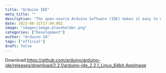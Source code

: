 ```yaml
---
title: "Arduino IDE"
meta_title: ""
description: "The open-source Arduino Software (IDE) makes it easy to write code and upload it to the board. This software can be used with any Arduino board"
date: 2023-08-31T17:49:00Z
image: "images/image-placeholder.png"
categories: ["Development"]
author: "Arduino SA"
tags: ["official"]
draft: false
---
```


Download:https://github.com/arduino/arduino-ide/releases/download/2.2.1/arduino-ide_2.2.1_Linux_64bit.AppImage
